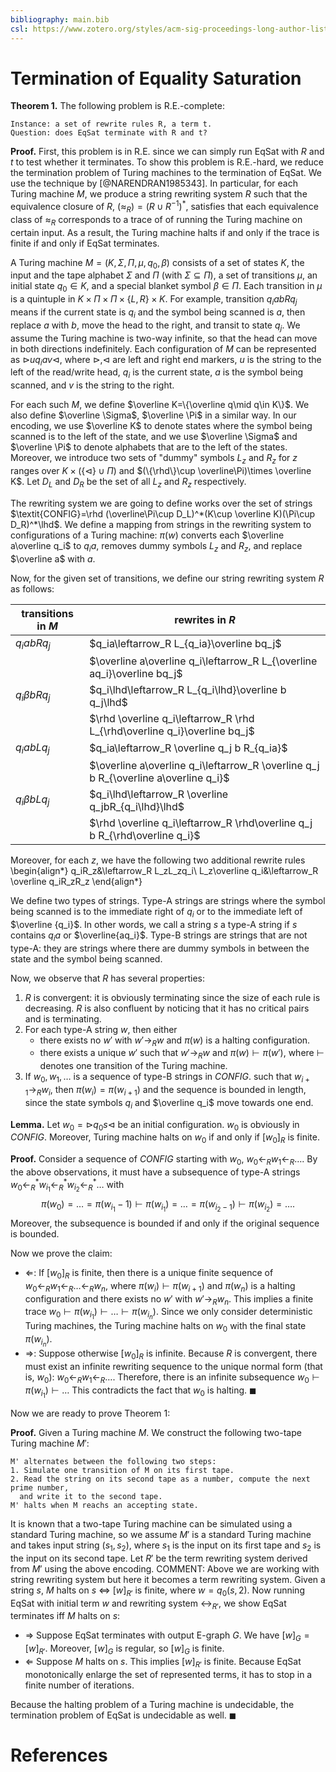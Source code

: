 ```yaml
---
bibliography: main.bib
csl: https://www.zotero.org/styles/acm-sig-proceedings-long-author-list
---
```


# Termination of Equality Saturation

**Theorem 1.** The following problem is R.E.-complete:

    Instance: a set of rewrite rules R, a term t.
    Question: does EqSat terminate with R and t?

**Proof.**
First, this problem is in R.E. since we can simply run EqSat with $R$ and $t$
 to test whether it terminates.
To show this problem is R.E.-hard, we reduce the termination problem of Turing machines to the termination of EqSat.
We use the technique by [@NARENDRAN1985343].
In particular, for each Turing machine $M$, 
 we produce a string rewriting system $R$ such that the equivalence closure of $R$, $(\approx_R)=\left(R\cup R^{-1}\right)^*$, satisfies that each equivalence class of $\approx_R$ 
 corresponds to a trace of of running the Turing machine on certain input.
As a result, the Turing machine halts if and only if the trace is finite if and only if
 EqSat terminates.

A Turing machine $M=(K,\Sigma, \Pi,\mu,q_0,\beta)$ consists of a set of states $K$, 
 the input and the tape alphabet $\Sigma$ and $\Pi$ (with $\Sigma\subseteq \Pi$), a set of transitions $\mu$, an initial state $q_0\in K$,
 and a special blanket symbol $\beta\in\Pi$. Each transition in $\mu$ is a quintuple in 
 $K\times \Pi\times \Pi\times \{L,R\} \times K$.
For example, transition $q_iabRq_j$ means if the current state is $q_i$ and the symbol
 being scanned is $a$, then replace $a$ with $b$, move the head to the right, 
 and transit to state $q_j$.
We assume the Turing machine is two-way infinite, so that the head can move in both directions indefinitely.
Each configuration of $M$ can be represented as $\rhd uq_i av \lhd$,
 where $\rhd$,$\lhd$ are left and right end  markers, 
 $u$ is the string to the left of the read/write head, $q_i$ is the current state,
 $a$ is the symbol being scanned, and $v$ is the string to the right.

For each such $M$, we define $\overline K=\{\overline q\mid q\in K\}$.
We also define $\overline \Sigma$, $\overline \Pi$ in a similar way. 
In our encoding, we use $\overline K$ to denote states 
 where the symbol being scanned is to the left of the state,
 and we use $\overline \Sigma$ and $\overline \Pi$ to denote
 alphabets that are to the left of the states.
Moreover, we introduce two sets of "dummy" symbols $L_z$ and $R_z$
 for $z$ ranges over $K\times (\{\lhd\}\cup \Pi)$
 and $(\{\rhd\}\cup \overline\Pi)\times \overline K$.
Let $D_L$ and $D_R$ be the set of all $L_z$ and $R_z$ respectively.

The rewriting system we are going to define works over the set of strings 
 $\textit{CONFIG}=\rhd (\overline\Pi\cup D_L)^*(K\cup \overline K)(\Pi\cup D_R)^*\lhd$.
We define a mapping from strings in the rewriting system to configurations of a Turing machine: 
 $\pi(w)$ converts each $\overline a\overline q_i$ to $q_ia$, removes dummy symbols $L_z$ and $R_z$, and replace $\overline a$ with $a$.


Now, for the given set of transitions, we define our string rewriting system $R$ as follows:

| transitions in $M$ | rewrites in $R$ |
|--------------------|----------------|
| $q_iabRq_j$        | $q_ia\leftarrow_R L_{q_ia}\overline bq_j$      |
|                    | $\overline a\overline q_i\leftarrow_R L_{\overline aq_i}\overline bq_j$      |
| $q_i\beta bRq_j$   | $q_i\lhd\leftarrow_R L_{q_i\lhd}\overline b q_j\lhd$      |
|                    | $\rhd \overline q_i\leftarrow_R \rhd L_{\rhd\overline q_i}\overline bq_j$      |
| $q_iabLq_j$        | $q_ia\leftarrow_R \overline q_j b R_{q_ia}$      |
|                    | $\overline a\overline q_i\leftarrow_R \overline q_j b R_{\overline a\overline q_i}$      |
| $q_i\beta bLq_j$    |  $q_i\lhd\leftarrow_R \overline q_jbR_{q_i\lhd}\lhd$      |
|                    | $\rhd \overline q_i\leftarrow_R \rhd\overline q_j b R_{\rhd\overline q_i}$      |

Moreover, for each $z$, we have the following two additional rewrite rules
\begin{align*}
q_iR_z&\leftarrow_R L_zL_zq_i\\
L_z\overline q_i&\leftarrow_R \overline q_iR_zR_z
\end{align*}

We define two types of strings. Type-A strings are strings where the symbol being scanned
 is to the immediate right of $q_i$ or to the immediate left of $\overline {q_i}$. 
In other words, 
 we call a string $s$ a type-A string if $s$ contains $q_ia$ or $\overline{aq_i}$.
Type-B strings are strings that are not type-A: 
 they are strings where there are dummy symbols in between the state and 
 the symbol being scanned.

Now, we observe that $R$ has several properties:

1. $R$ is convergent: it is obviously terminating since the size of each rule is decreasing.
 $R$ is also confluent by noticing that it has no critical pairs and is terminating.
2. For each type-A string $w$, then either
   * there exists no $w'$ with $w'\rightarrow_R w$ and $\pi(w)$ is a halting configuration.
   * there exists a unique $w'$ such that $w'\rightarrow_R w$ and $\pi(w)\vdash \pi(w')$, where $\vdash$ denotes one transition of the Turing machine.
3. If $w_0,w_1,\ldots$ is a sequence of type-B strings in *CONFIG*. such that $w_{i+1}\rightarrow_R w_{i}$,
 then $\pi(w_i)=\pi(w_{i+1})$ and the sequence is bounded in length, 
 since the state symbols $q_i$ and $\overline q_i$ move towards one end.

**Lemma.** Let $w_0=\rhd q_0s\lhd$ be an initial configuration.
$w_0$ is obviously in *CONFIG*. 
Moreover, Turing machine halts on $w_0$ if and only if $[w_0]_R$ is finite.

**Proof.**
Consider a sequence of *CONFIG* starting with $w_0$,
 $w_0\leftarrow_R w_1\leftarrow_R \ldots$.
By the above observations,
 it must have a subsequence of type-A strings
 $w_0\leftarrow_R^* w_{i_1}\leftarrow_R^* w_{i_2}\leftarrow_R^*\ldots$ with 
 $$\pi(w_0)=\ldots =\pi(w_{i_1}-1)\vdash \pi(w_{i_1})=\ldots=\pi(w_{i_2-1})\vdash \pi(w_{i_2})= \ldots.$$
 Moreover, the subsequence is bounded if and only if the original sequence is bounded.

Now we prove the claim:
* $\Leftarrow$:
 If $[w_0]_R$ is finite, then there is a unique finite sequence of $w_0\leftarrow_R w_1\leftarrow_R \ldots\leftarrow_R w_n$, where $\pi(w_i)\vdash\pi(w_{i+1})$ and $\pi(w_n)$ is a halting configuration and there exists no $w'$ with $w'\rightarrow_R w_n$.
 This implies a finite trace $w_0\vdash \pi(w_{i_1})\vdash\ldots\vdash \pi(w_{i_n})$.
 Since we only consider deterministic Turing machines, the Turing machine halts on $w_0$ with the final state $\pi(w_{i_n})$.
* $\Rightarrow$:
 Suppose otherwise $[w_0]_R$ is infinite. 
 Because $R$ is convergent, there must exist an infinite rewriting sequence
 to the unique normal form (that is, $w_0$): $w_0\leftarrow_R w_1 \leftarrow_R\ldots$.
 Therefore, there is an infinite subsequence
 $w_0\vdash \pi(w_{i_1})\vdash\ldots$
 This contradicts the fact that $w_0$ is halting. $\blacksquare$

Now we are ready to prove Theorem 1:

**Proof.**
Given a Turing machine $M$. We construct the following two-tape Turing machine $M'$:

```
M' alternates between the following two steps:
1. Simulate one transition of M on its first tape.
2. Read the string on its second tape as a number, compute the next prime number, 
  and write it to the second tape.
M' halts when M reachs an accepting state.
```
It is known that a two-tape Turing machine can be simulated using a standard Turing machine,
 so we assume $M'$ is a standard Turing machine and takes input string $(s_1,s_2)$, 
 where $s_1$ is the input on its first tape and $s_2$ is the input on its second tape.
Let $R'$ be the term rewriting system derived from $M'$ using the above encoding.
COMMENT: Above we are working with string rewriting system but here 
 it becomes a term rewriting system.
Given a string $s$, 
 $M$ halts on $s$ $\Leftrightarrow$ $[w]_{R'}$ is finite, where $w=q_0(s, 2)$. 
Now running EqSat with initial term $w$ and rewriting system $\leftrightarrow_{R'}$, we show EqSat terminates iff $M$ halts on $s$:

* $\Rightarrow$
Suppose EqSat terminates with output E-graph $G$. 
We have $[w]_G=[w]_{R'}$.
Moreover, $[w]_G$ is regular, so $[w]_G$ is finite.
* $\Leftarrow$
Suppose $M$ halts on $s$. This implies $[w]_{R'}$ is finite.
Because EqSat monotonically enlarge the set of represented terms, it has to stop in a finite number of iterations.

Because the halting problem of a Turing machine is undecidable, the termination problem of EqSat is undecidable as well. $\blacksquare$

# References
